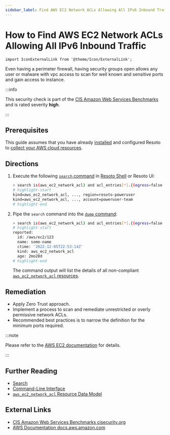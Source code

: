 ```yaml
---
sidebar_label: Find AWS EC2 Network ACLs Allowing All IPv6 Inbound Traffic
---
```


# How to Find AWS EC2 Network ACLs Allowing All IPv6 Inbound Traffic

```mdx-code-block
import IconExternalLink from '@theme/Icon/ExternalLink';
```

Even having a perimeter firewall, having security groups open allows any user or malware with vpc access to scan for well known and sensitive ports and gain access to instance.

:::info

This security check is part of the [CIS Amazon Web Services Benchmarks](https://cisecurity.org/benchmark/amazon_web_services) and is rated severity **high**.

:::

## Prerequisites

This guide assumes that you have already [installed](../../../getting-started/install-resoto/index.md) and configured Resoto to [collect your AWS cloud resources](../../../getting-started/configure-resoto/aws.md).

## Directions

1. Execute the following [`search` command](../../../reference/cli/search-commands/search.md) in [Resoto Shell](../../../reference/components/shell.md) or Resoto UI:

   ```bash
   > search is(aws_ec2_network_acl) and acl_entries[*].{(egress=false and ipv6_cidr_block="::/0" and rule_action=allow and protocol=-1) } | jq --no-rewrite  'if (( [.reported.acl_entries[]? | contains({egress:false, ipv6_cidr_block:"::/0", protocol:"-1", rule_action:"deny"}) ] | any | not ) or ((.reported.acl_entries | sort_by(.rule_number) | .[]? | select(.egress==false) | select(.protocol=="-1") |select(.ipv6_cidr_block=="::/0") | select(.rule_action=="allow") | .rule_number) < (.reported.acl_entries | sort_by(.rule_number) | .[]? | select(.egress==false) | select(.protocol=="-1") | select(.ipv6_cidr_block=="::/0") | select(.rule_action=="deny") | .rule_number ))) then [.] else [] end' | flatten
   # highlight-start
   ​kind=aws_ec2_network_acl, ..., region=resoto-poweruser
   ​kind=aws_ec2_network_acl, ..., account=poweruser-team
   # highlight-end
   ```

2. Pipe the `search` command into the [`dump` command](../../../reference/cli/format-commands/dump.md):

   ```bash
   > search is(aws_ec2_network_acl) and acl_entries[*].{(egress=false and ipv6_cidr_block="::/0" and rule_action=allow and protocol=-1) } | jq --no-rewrite  'if (( [.reported.acl_entries[]? | contains({egress:false, ipv6_cidr_block:"::/0", protocol:"-1", rule_action:"deny"}) ] | any | not ) or ((.reported.acl_entries | sort_by(.rule_number) | .[]? | select(.egress==false) | select(.protocol=="-1") |select(.ipv6_cidr_block=="::/0") | select(.rule_action=="allow") | .rule_number) < (.reported.acl_entries | sort_by(.rule_number) | .[]? | select(.egress==false) | select(.protocol=="-1") | select(.ipv6_cidr_block=="::/0") | select(.rule_action=="deny") | .rule_number ))) then [.] else [] end' | flatten | dump
   # highlight-start
   ​reported:
   ​  id: /aws/ec2/123
   ​  name: some-name
   ​  ctime: '2022-12-05T22:53:14Z'
   ​  kind: aws_ec2_network_acl
   ​  age: 2mo28d
   # highlight-end
   ```

   The command output will list the details of all non-compliant [`aws_ec2_network_acl` resources](../../../reference/data-models/aws/index.md#aws_ec2_network_acl).

## Remediation

- Apply Zero Trust approach.
- Implement a process to scan and remediate unrestricted or overly permissive network ACLs.
- Recommended best practices is to narrow the definition for the minimum ports required.

:::note

Please refer to the [AWS EC2 documentation](https://docs.aws.amazon.com/vpc/latest/userguide/vpc-network-acls.html) for details.

:::

## Further Reading

- [Search](../../../reference/search/index.md)
- [Command-Line Interface](../../../reference/cli/index.md)
- [`aws_ec2_network_acl` Resource Data Model](../../../reference/data-models/aws/index.md#aws_ec2_network_acl)

## External Links

- [CIS Amazon Web Services Benchmarks <span class="badge badge--secondary">cisecurity.org <IconExternalLink width="10" height="10" /></span>](https://cisecurity.org/benchmark/amazon_web_services)
- [AWS Documentation <span class="badge badge--secondary">docs.aws.amazon.com <IconExternalLink width="10" height="10" /></span>](https://docs.aws.amazon.com/vpc/latest/userguide/vpc-network-acls.html)

